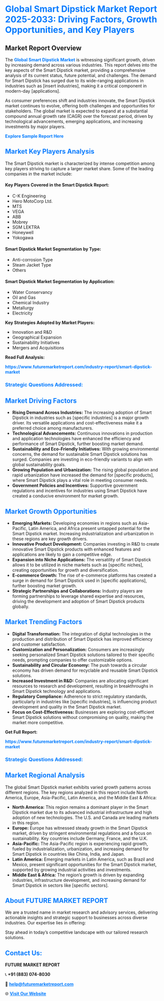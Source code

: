 <h1 style="color: #007BFF;">Global Smart Dipstick Market Report 2025-2033: Driving Factors, Growth Opportunities, and Key Players</h1>

<section id="overview">
<h2>Market Report Overview</h2>
<p>The <a href="https://www.futuremarketreport.com/industry-report/smart-dipstick-market" style="color: #007BFF; text-decoration: none;"><strong>Global Smart Dipstick Market</strong></a> is witnessing significant growth, driven by increasing demand across various industries. This report delves into the key aspects of the Smart Dipstick market, providing a comprehensive analysis of its current status, future potential, and challenges. The demand for Smart Dipstick has surged due to its wide-ranging applications in industries such as [insert industries], making it a critical component in modern-day [applications].</p>
<p>As consumer preferences shift and industries innovate, the Smart Dipstick market continues to evolve, offering both challenges and opportunities for stakeholders. The global market is expected to expand at a substantial compound annual growth rate (CAGR) over the forecast period, driven by technological advancements, emerging applications, and increasing investments by major players.</p>
</section>

<section id="overview">
<p><a href="https://www.futuremarketreport.com/request-sample/reportId=84719" style="color: #007BFF; text-decoration: none;"><strong>Explore Sample Report Here</strong></a></p>
</section>

<section id="key-players">
<h2 style="color: #007BFF;">Market Key Players Analysis</h2>
<p>The Smart Dipstick market is characterized by intense competition among key players striving to capture a larger market share. Some of the leading companies in the market include:</p>
<h4>Key Players Covered in the Smart Dipstick Report:</h4>
<ul><li>C-K Engineering</li><li>Hero MotoCorp Ltd.</li><li>MTS</li><li>VEGA</li><li>ABB</li><li>Mobrey</li><li>SGM LEKTRA</li><li>Honeywell</li><li>Yokogawa</li></ul>
<h4>Smart Dipstick Market Segmentation by Type:</h4>
<ul><li>Anti-corrosion Type</li><li>Steam Jacket Type</li><li>Others</li></ul>

<h4>Smart Dipstick Market Segmentation by Application:</h4>
<ul><li>Water Conservancy</li><li>Oil and Gas</li><li>Chemical Industry</li><li>Metallurgy</li><li>Electricity</li></ul>
<p><strong>Key Strategies Adopted by Market Players:</strong></p>
<ul>
<li>Innovation and R&D</li>
<li>Geographical Expansion</li>
<li>Sustainability Initiatives</li>
<li>Mergers and Acquisitions</li>
</ul>
</section>

<section>
<p><strong>Read Full Analysis: </strong></p><a href="https://www.futuremarketreport.com/industry-report/smart-dipstick-market" style="color: #007BFF; text-decoration: none;"><strong>https://www.futuremarketreport.com/industry-report/smart-dipstick-market</strong></a>
<h3 style="color: #007BFF;">Strategic Questions Addressed:</h3>
</section>

<section id="driving-factors">
<h2 style="color: #007BFF;">Market Driving Factors</h2>
<ul>
<li><strong>Rising Demand Across Industries:</strong> The increasing adoption of Smart Dipstick in industries such as [specific industries] is a major growth driver. Its versatile applications and cost-effectiveness make it a preferred choice among manufacturers.</li>
<li><strong>Technological Advancements:</strong> Continuous innovations in production and application technologies have enhanced the efficiency and performance of Smart Dipstick, further boosting market demand.</li>
<li><strong>Sustainability and Eco-Friendly Initiatives:</strong> With growing environmental concerns, the demand for sustainable Smart Dipstick solutions has surged. Companies are investing in eco-friendly variants to align with global sustainability goals.</li>
<li><strong>Growing Population and Urbanization:</strong> The rising global population and rapid urbanization have increased the demand for [specific products], where Smart Dipstick plays a vital role in meeting consumer needs.</li>
<li><strong>Government Policies and Incentives:</strong> Supportive government regulations and incentives for industries using Smart Dipstick have created a conducive environment for market growth.</li>
</ul>
</section>

<section id="growth-opportunities">
<h2 style="color: #007BFF;">Market Growth Opportunities</h2>
<ul>
<li><strong>Emerging Markets:</strong> Developing economies in regions such as Asia-Pacific, Latin America, and Africa present untapped potential for the Smart Dipstick market. Increasing industrialization and urbanization in these regions are key growth drivers.</li>
<li><strong>Innovative Product Development:</strong> Companies investing in R&D to create innovative Smart Dipstick products with enhanced features and applications are likely to gain a competitive edge.</li>
<li><strong>Expansion into Niche Applications:</strong> The versatility of Smart Dipstick allows it to be utilized in niche markets such as [specific niches], creating opportunities for growth and diversification.</li>
<li><strong>E-commerce Growth:</strong> The rise of e-commerce platforms has created a surge in demand for Smart Dipstick used in [specific applications], further boosting market growth.</li>
<li><strong>Strategic Partnerships and Collaborations:</strong> Industry players are forming partnerships to leverage shared expertise and resources, driving the development and adoption of Smart Dipstick products globally.</li>
</ul>
</section>

<section id="trending-factors">
<h2 style="color: #007BFF;">Market Trending Factors</h2>
<ul>
<li><strong>Digital Transformation:</strong> The integration of digital technologies in the production and distribution of Smart Dipstick has improved efficiency and customer satisfaction.</li>
<li><strong>Customization and Personalization:</strong> Consumers are increasingly seeking personalized Smart Dipstick solutions tailored to their specific needs, prompting companies to offer customizable options.</li>
<li><strong>Sustainability and Circular Economy:</strong> The push towards a circular economy has driven demand for recyclable and reusable Smart Dipstick solutions.</li>
<li><strong>Increased Investment in R&D:</strong> Companies are allocating significant resources to research and development, resulting in breakthroughs in Smart Dipstick technology and applications.</li>
<li><strong>Regulatory Compliance:</strong> Adherence to strict regulatory standards, particularly in industries like [specific industries], is influencing product development and quality in the Smart Dipstick market.</li>
<li><strong>Focus on Cost-Effectiveness:</strong> Businesses are exploring cost-efficient Smart Dipstick solutions without compromising on quality, making the market more competitive.</li>
</ul>
</section>

<section>
<p><strong>Get Full Report: </strong></p><a href="https://www.futuremarketreport.com/industry-report/smart-dipstick-market" style="color: #007BFF; text-decoration: none;"><strong>https://www.futuremarketreport.com/industry-report/smart-dipstick-market</strong></a>
<h3 style="color: #007BFF;">Strategic Questions Addressed:</h3>
</section>


<section id="regional-analysis">
<h2 style="color: #007BFF;">Market Regional Analysis</h2>
<p>The global Smart Dipstick market exhibits varied growth patterns across different regions. The key regions analyzed in this report include North America, Europe, Asia-Pacific, Latin America, and the Middle East & Africa:</p>
<ul>
<li><strong>North America:</strong> This region remains a dominant player in the Smart Dipstick market due to its advanced industrial infrastructure and high adoption of new technologies. The U.S. and Canada are leading markets in this region.</li>
<li><strong>Europe:</strong> Europe has witnessed steady growth in the Smart Dipstick market, driven by stringent environmental regulations and a focus on sustainability. Key countries include Germany, France, and the U.K.</li>
<li><strong>Asia-Pacific:</strong> The Asia-Pacific region is experiencing rapid growth, fueled by industrialization, urbanization, and increasing demand for Smart Dipstick in countries like China, India, and Japan.</li>
<li><strong>Latin America:</strong> Emerging markets in Latin America, such as Brazil and Mexico, present significant opportunities for the Smart Dipstick market, supported by growing industrial activities and investments.</li>
<li><strong>Middle East & Africa:</strong> The region’s growth is driven by expanding industries, infrastructure development, and increasing demand for Smart Dipstick in sectors like [specific sectors].</li>
</ul>
</section>

<footer>
<h2 style="color: #007BFF;">About FUTURE MARKET REPORT</h2>
<p>We are a trusted name in market research and advisory services, delivering actionable insights and strategic support to businesses across diverse industries. Our expertise lies in offering:</p>

<p>Stay ahead in today’s competitive landscape with our tailored research solutions.</p>

<h2 style="color: #007BFF;">Contact Us:</h2>
<p><strong>FUTURE MARKET REPORT</strong></p>
<p>📞 <strong>+91 (883) 074-8030</strong></p>
<p>📧 <strong><a href="mailto:help@futuremarketreport.com" style="color: #007BFF;">help@futuremarketreport.com</a></strong></p>
<p>🌐 <strong><a href="https://www.futuremarketreport.com/" style="color: #007BFF;">Visit Our Website</a></strong></p>
</footer>